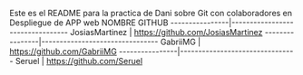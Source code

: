 Este es el README para la practica de Dani sobre Git con colaboradores en Despliegue de APP web
    NOMBRE                  GITHUB
----------------|---------------------------------
JosiasMartinez  | https://github.com/JosiasMartinez
----------------|--------------------------------
    GabriiMG    |     https://github.com/GabriiMG
----------------|--------------------------------
    Seruel      |     https://github.com/Seruel
